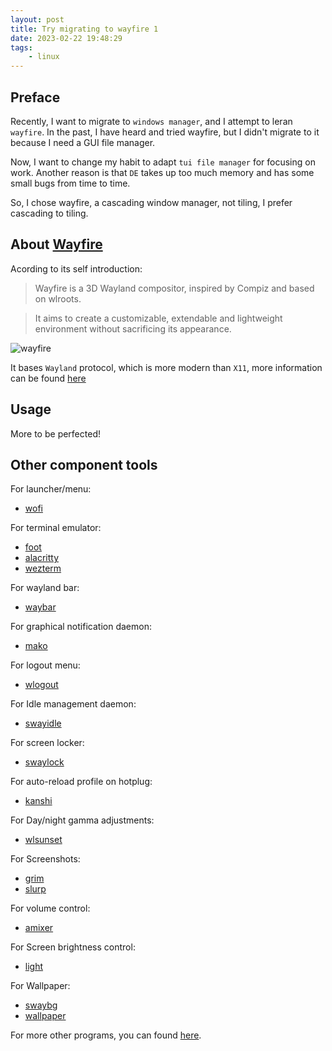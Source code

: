 ```yaml
---
layout: post
title: Try migrating to wayfire 1
date: 2023-02-22 19:48:29
tags:
    - linux
---
```


## Preface

Recently, I want to migrate to `windows manager`, and I attempt to leran `wayfire`. In the past, I have heard and tried wayfire, but I didn't migrate to it because I need a GUI file manager.

Now, I want to change my habit to adapt `tui file manager` for focusing on work. Another reason is that `DE` takes up too much memory and has some small bugs from time to time.

So, I chose wayfire, a cascading window manager, not tiling, I prefer cascading to tiling.

## About [Wayfire](https://github.com/WayfireWM/wayfire)

Acording to its self introduction:

> Wayfire is a 3D Wayland compositor, inspired by Compiz and based on wlroots.

> It aims to create a customizable, extendable and lightweight environment without sacrificing its appearance.

![wayfire](https://camo.githubusercontent.com/d98347d40fc6e05519d9ff78c897457f3a02fcbe8194b7e18e0a1e0f93bf7d24/68747470733a2f2f696d672e796f75747562652e636f6d2f76695f776562702f3250744e7a78447378594d2f6d617872657364656661756c742e77656270)

It bases `Wayland` protocol, which is more modern than `X11`, more information can be found [here](https://wayland.freedesktop.org/architecture.html)

## Usage

More to be perfected!

## Other component tools

For launcher/menu:

-   [wofi](https://hg.sr.ht/~scoopta/wofi)

For terminal emulator:

-   [foot](https://codeberg.org/dnkl/foot)
-   [alacritty](https://github.com/alacritty/alacritty)
-   [wezterm](https://github.com/wez/wezterm)

For wayland bar:

-   [waybar](https://github.com/Alexays/Waybar)

For graphical notification daemon:

-   [mako](https://github.com/emersion/mako)

For logout menu:

-   [wlogout](https://github.com/ArtsyMacaw/wlogout)

For Idle management daemon:

-   [swayidle](https://github.com/swaywm/swayidle)

For screen locker:

-   [swaylock](https://github.com/swaywm/swaylock)

For auto-reload profile on hotplug:

-   [kanshi](https://wayland.emersion.fr/kanshi/)

For Day/night gamma adjustments:

-   [wlsunset](https://sr.ht/~kennylevinsen/wlsunset/)

For Screenshots:

-   [grim](https://wayland.emersion.fr/grim/)
-   [slurp](https://wayland.emersion.fr/slurp/)

For volume control:

-   [amixer](https://alsa-project.org)

For Screen brightness control:

-   [light](https://haikarainen.github.io/light/)

For Wallpaper:

-   [swaybg](https://github.com/swaywm/swaybg)
-   [wallpaper](https://wall.alphacoders.com/)

For more other programs, you can found [here](https://wiki.archlinux.org/title/List_of_applications/Other).
